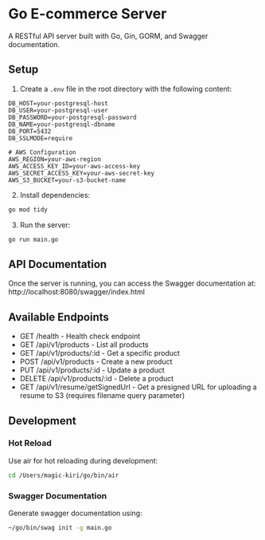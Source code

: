 # Go E-commerce Server

A RESTful API server built with Go, Gin, GORM, and Swagger documentation.

## Setup

1. Create a `.env` file in the root directory with the following content:
```env
DB_HOST=your-postgresql-host
DB_USER=your-postgresql-user
DB_PASSWORD=your-postgresql-password
DB_NAME=your-postgresql-dbname
DB_PORT=5432
DB_SSLMODE=require

# AWS Configuration
AWS_REGION=your-aws-region
AWS_ACCESS_KEY_ID=your-aws-access-key
AWS_SECRET_ACCESS_KEY=your-aws-secret-key
AWS_S3_BUCKET=your-s3-bucket-name
```

2. Install dependencies:
```bash
go mod tidy
```

3. Run the server:
```bash
go run main.go
```

## API Documentation

Once the server is running, you can access the Swagger documentation at:
http://localhost:8080/swagger/index.html

## Available Endpoints

- GET /health - Health check endpoint
- GET /api/v1/products - List all products
- GET /api/v1/products/:id - Get a specific product
- POST /api/v1/products - Create a new product
- PUT /api/v1/products/:id - Update a product
- DELETE /api/v1/products/:id - Delete a product
- GET /api/v1/resume/getSignedUrl - Get a presigned URL for uploading a resume to S3 (requires filename query parameter)

## Development

### Hot Reload
Use air for hot reloading during development:
```bash
cd /Users/magic-kiri/go/bin/air
```

### Swagger Documentation
Generate swagger documentation using:
```bash
~/go/bin/swag init -g main.go
```

 